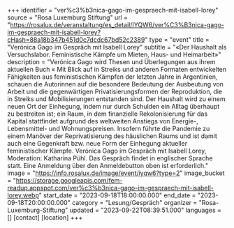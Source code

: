 +++
identifier = "ver%c3%b3nica-gago-im-gespraech-mit-isabell-lorey"
source = "Rosa Luxemburg Stiftung"
url = "https://rosalux.de/veranstaltung/es_detail/IYQW6/ver%C3%B3nica-gago-im-gespraech-mit-isabell-lorey?cHash=88a18b347b451d0c7dcdc67bd52c2389"
type = "event"
title = "Verónica Gago im Gespräch mit Isabell Lorey"
subtitle = "«Der Haushalt als Versuchslabor. Feministische Kämpfe um Mieten, Haus- und Heimarbeit»"
description = "Verónica Gago wird Thesen und Überlegungen aus ihrem aktuellen Buch «
Mit Blick auf in Streiks und anderen Formaten entwickelten Fähigkeiten aus feministischen Kämpfen der letzten Jahre in Argentinien, schauen die Autorinnen auf die besondere Bedeutung der Ausbeutung von Arbeit und die gegenwärtigen Privatisierungsformen der Reproduktion, die in Streiks und Mobilisierungen entstanden sind. Der Haushalt wird zu einem neuen Ort der Einhegung, indem nur durch Schulden ein Alltag überhaupt zu bestreiten ist; ein Raum, in dem finanzielle Rekolonisierung für das Kapital stattfindet aufgrund des weltweiten Anstiegs von Energie-, Lebensmittel- und Wohnungspreisen. Insofern führte die Pandemie zu einem Manöver der Reprivatisierung des häuslichen Raums und ist damit auch eine Gegenkraft bzw. neue Form der Einhegung aktueller feministischer Kämpfe.
Verónica Gago im Gespräch mit Isabell Lorey, Moderation: Katharina Pühl.
Das Gespräch findet in englischer Sprache statt. Eine Anmeldung über den Anmeldebutton oben ist erforderlich."
image = "https://info.rosalux.de/image/event/iyqw6?type=2"
image_bucket = "https://storage.googleapis.com/fem-readup.appspot.com/ver%c3%b3nica-gago-im-gespraech-mit-isabell-lorey.webp"
start_date = "2023-09-18T18:00:00.000"
end_date = "2023-09-18T20:00:00.000"
category = "Lesung/Gespräch"
organizer = "Rosa-Luxemburg-Stiftung"
updated = "2023-09-22T08:39:51.000"
languages = []
[contact]
[location]
+++